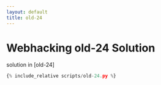 ```yaml
---
layout: default
title: old-24
---
```


# Webhacking old-24 Solution

solution in [old-24]
```scripts/old-24.py
{% include_relative scripts/old-24.py %}
```



